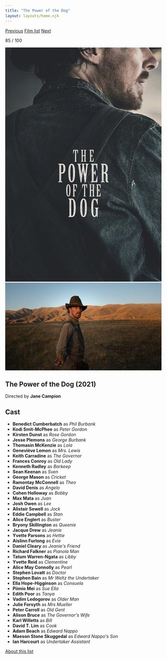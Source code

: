 ```yaml
---
title: "The Power of the Dog"
layout: layouts/home.njk
---
```


<nav class="films">
  <a class="prev" href="../the-french-dispatch">Previous</a>
  <a href="../">Film list</a>
  <a class="next" href="../belfast">Next</a>
</nav>

<p>85 / 100</p>

<article class="film">
  <img class="poster" src="../films/posters/the-power-of-the-dog.jpg" alt="">
  <img class="backdrop" src="../films/backdrops/the-power-of-the-dog.jpg" alt="">

  <h1>The Power of the Dog (2021)</h1>

  <p class="director">
    Directed by <strong>Jane Campion</strong>
  </p>


  <h2>
    Cast
  </h2>
  <ul>
    <li><strong>Benedict Cumberbatch</strong> as <em>Phil Burbank</em></li>
<li><strong>Kodi Smit-McPhee</strong> as <em>Peter Gordon</em></li>
<li><strong>Kirsten Dunst</strong> as <em>Rose Gordon</em></li>
<li><strong>Jesse Plemons</strong> as <em>George Burbank</em></li>
<li><strong>Thomasin McKenzie</strong> as <em>Lola</em></li>
<li><strong>Geneviève Lemon</strong> as <em>Mrs. Lewis</em></li>
<li><strong>Keith Carradine</strong> as <em>The Governor</em></li>
<li><strong>Frances Conroy</strong> as <em>Old Lady</em></li>
<li><strong>Kenneth Radley</strong> as <em>Barkeep</em></li>
<li><strong>Sean Keenan</strong> as <em>Sven</em></li>
<li><strong>George Mason</strong> as <em>Cricket</em></li>
<li><strong>Ramontay McConnell</strong> as <em>Theo</em></li>
<li><strong>David Denis</strong> as <em>Angelo</em></li>
<li><strong>Cohen Holloway</strong> as <em>Bobby</em></li>
<li><strong>Max Mata</strong> as <em>Juan</em></li>
<li><strong>Josh Owen</strong> as <em>Lee</em></li>
<li><strong>Alistair Sewell</strong> as <em>Jock</em></li>
<li><strong>Eddie Campbell</strong> as <em>Stan</em></li>
<li><strong>Alice Englert</strong> as <em>Buster</em></li>
<li><strong>Bryony Skillington</strong> as <em>Queenie</em></li>
<li><strong>Jacque Drew</strong> as <em>Jeanie</em></li>
<li><strong>Yvette Parsons</strong> as <em>Hettie</em></li>
<li><strong>Aislinn Furlong</strong> as <em>Evie</em></li>
<li><strong>Daniel Cleary</strong> as <em>Jeanie's Friend</em></li>
<li><strong>Richard Falkner</strong> as <em>Pianola Man</em></li>
<li><strong>Tatum Warren-Ngata</strong> as <em>Libby</em></li>
<li><strong>Yvette Reid</strong> as <em>Clementine</em></li>
<li><strong>Alice May Connolly</strong> as <em>Pearl</em></li>
<li><strong>Stephen Lovatt</strong> as <em>Doctor</em></li>
<li><strong>Stephen Bain</strong> as <em>Mr Weltz the Undertaker</em></li>
<li><strong>Ella Hope-Higginson</strong> as <em>Consuela</em></li>
<li><strong>Piimio Mei</strong> as <em>Sue Ella</em></li>
<li><strong>Edith Poor</strong> as <em>Tanya</em></li>
<li><strong>Vadim Ledogorov</strong> as <em>Older Man</em></li>
<li><strong>Julie Forsyth</strong> as <em>Mrs Mueller</em></li>
<li><strong>Peter Carroll</strong> as <em>Old Gent</em></li>
<li><strong>Alison Bruce</strong> as <em>The Governor's Wife</em></li>
<li><strong>Karl Willetts</strong> as <em>Bill</em></li>
<li><strong>David T. Lim</strong> as <em>Cook</em></li>
<li><strong>Adam Beach</strong> as <em>Edward Nappo</em></li>
<li><strong>Maeson Stone Skuggedal</strong> as <em>Edward Nappo's Son</em></li>
<li><strong>Ian Harcourt</strong> as <em>Undertaker Assistant</em></li>
  </ul>
</article>
<footer>
  <a href="../about">About this list</a>
</footer>
